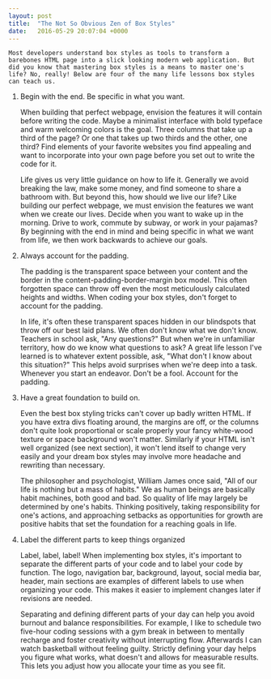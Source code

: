 ```yaml
---
layout: post
title:  "The Not So Obvious Zen of Box Styles"
date:   2016-05-29 20:07:04 +0000
---
```


	Most developers understand box styles as tools to transform a barebones HTML page into a slick looking modern web application. But did you know that mastering box styles is a means to master one's life? No, really! Below are four of the many life lessons box styles can teach us. 

1. Begin with the end. Be specific in what you want. 
	
	When building that perfect webpage, envision the features it will contain before writing the code. Maybe a minimalist interface with bold typeface and warm welcoming colors is the goal. Three columns that take up a third of the page? Or one that takes up two thirds and the other, one third? Find elements of your favorite websites you find appealing and want to incorporate into your own page before you set out to write the code for it. 

	Life gives us very little guidance on how to life it. Generally we avoid breaking the law, make some money, and find someone to share a bathroom with. But beyond this, how should we live our life? Like building our perfect webpage, we must envision the features we want when we create our lives. Decide when you want to wake up in the morning. Drive to work, commute by subway, or work in your pajamas? By beginning with the end in mind and being specific in what we want from life, we then work backwards to achieve our goals. 

2. Always account for the padding.
	
	The padding is the transparent space between your content and the border in the content-padding-border-margin box model. This often forgotten space can throw off even the most meticulously calculated heights and widths. When coding your box styles, don't forget to account for the padding.

	In life, it's often these transparent spaces hidden in our blindspots that throw off our best laid plans. We often don't know what we don't know. Teachers in school ask, "Any questions?" But when we're in unfamiliar territory, how do we know what questions to ask? A great life lesson I've learned is to whatever extent possible, ask, "What don't I know about this situation?" This helps avoid surprises when we're deep into a task. Whenever you start an endeavor. Don't be a fool. Account for the padding.

3. Have a great foundation to build on. 

	Even the best box styling tricks can't cover up badly written HTML. If you have extra divs floating around, the margins are off, or the columns don't quite look proportional or scale properly your fancy white-wood texture or space background won't matter. Similarly if your HTML isn't well organized (see next section), it won't lend itself to change very easily and your dream box styles may involve more headache and rewriting than necessary. 

	The philosopher and psychologist, William James once said, "All of our life is nothing but a mass of habits." We as human beings are basically habit machines, both good and bad. So quality of life may largely be determined by one's habits. Thinking positively, taking responsibility for one's actions, and approaching setbacks as opportunities for growth are positive habits that set the foundation for a reaching goals in life. 

4. Label the different parts to keep things organized

	Label, label, label! When implementing box styles, it's important to separate the different parts of your code and to label your code by function. The logo, navigation bar, background, layout, social media bar, header, main sections are examples of different labels to use when organizing your code. This makes it easier to implement changes later if revisions are needed.

	Separating and defining different parts of your day can help you avoid burnout and balance responsibilities. For example, I like to schedule two five-hour coding sessions with a gym break in between to mentally recharge and foster creativity without interrupting flow. Afterwards I can watch basketball without feeling guilty. Strictly defining your day helps you figure what works, what doesn't and allows for measurable results. This lets you adjust how you allocate your time as you see fit.




